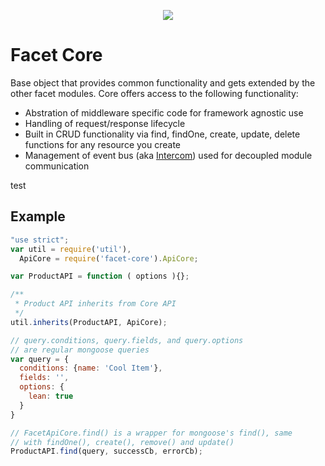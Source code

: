 <p align="center"><img src="https://raw.github.com/facet/facet.github.io/master/images/facet-logo-horizontal.png" /></p>

# Facet Core

Base object that provides common functionality and gets extended by the other facet modules. Core offers access to the following functionality:

* Abstration of middleware specific code for framework agnostic use
* Handling of request/response lifecycle
* Built in CRUD functionality via find, findOne, create, update, delete functions for any resource you create
* Management of event bus (aka [Intercom](https://github.com/facet/intercom)) used for decoupled module communication

test

## Example

```js
"use strict";
var util = require('util'),
  ApiCore = require('facet-core').ApiCore;

var ProductAPI = function ( options ){};

/**
 * Product API inherits from Core API
 */
util.inherits(ProductAPI, ApiCore);

// query.conditions, query.fields, and query.options 
// are regular mongoose queries
var query = {
  conditions: {name: 'Cool Item'},
  fields: '',
  options: {
    lean: true
  }
}

// FacetApiCore.find() is a wrapper for mongoose's find(), same 
// with findOne(), create(), remove() and update()
ProductAPI.find(query, successCb, errorCb);
```
